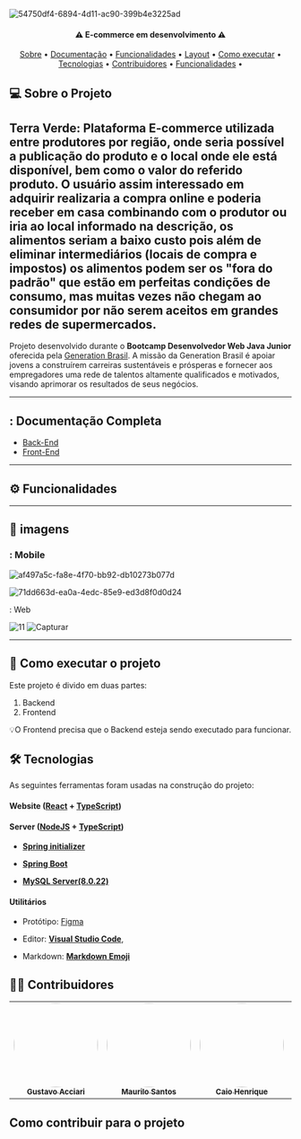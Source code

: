 <p align="center">
</p>

![54750df4-6894-4d11-ac90-399b4e3225ad](https://github.com/TerraVerdePI/Front-End_Projeto_Integrador/assets/127262251/6608407d-b2f5-4587-b4d8-ff805d5cc79d)


<h4 align="center">⚠️ E-commerce em desenvolvimento  ⚠️</h4>

<p align="center">
 <a href="#-sobre-o-projeto">Sobre</a> •
 <a href="#-documentação-completa">Documentação</a> •
 <a href="#-funcionalidades">Funcionalidades</a> •
 <a href="#-layout">Layout</a> • 
 <a href="#-como-executar-o-projeto">Como executar</a> • 
 <a href="#-tecnologias">Tecnologias</a> • 
 <a href="#-contribuidores">Contribuidores</a> • 
 <a href="#-funcionalidades">Funcionalidades</a> •
</p>

## 💻 Sobre o Projeto

Terra Verde: Plataforma E-commerce utilizada entre produtores por região, onde seria possível a publicação do produto e o local onde ele está disponível, bem como o valor do referido produto. O usuário assim interessado em adquirir realizaria a compra online e poderia receber em casa combinando com o produtor ou iria ao local informado na descrição, os alimentos seriam a baixo custo pois além de eliminar intermediários (locais de compra e impostos) os alimentos podem ser os "fora do padrão" que estão em perfeitas condições de consumo, mas muitas vezes não chegam ao consumidor por não serem aceitos em grandes redes de supermercados.
---



Projeto desenvolvido durante o **Bootcamp Desenvolvedor Web Java Junior** oferecida pela [Generation Brasil](https://brazil.generation.org/).
A missão da Generation Brasil é apoiar jovens a construírem carreiras sustentáveis e prósperas e fornecer aos empregadores uma rede de talentos altamente qualificados e motivados, visando aprimorar os resultados de seus negócios.

---

## : Documentação Completa

- <a href="#">Back-End</a>
- <a href="#">Front-End</a>

---

## ⚙️ Funcionalidades


---

## 🎨 imagens

### : Mobile
![af497a5c-fa8e-4f70-bb92-db10273b077d](https://github.com/TerraVerdePI/Front-End_Projeto_Integrador/assets/127262251/1b400c72-86e5-4e81-a482-de1719e67950)

![71dd663d-ea0a-4edc-85e9-ed3d8f0d0d24](https://github.com/TerraVerdePI/Front-End_Projeto_Integrador/assets/127262251/cfc435d8-ba84-46a7-804d-e9bcef3aefa9)

<p
	

### : Web


![11](https://github.com/TerraVerdePI/Front-End_Projeto_Integrador/assets/127262251/48a22a17-32e4-47ee-93d8-56adbe00b976)
![Capturar](https://github.com/TerraVerdePI/Front-End_Projeto_Integrador/assets/127262251/e7bfdd8b-af67-477a-a579-e2de0f016be6)

</p>

---

## 🚀 Como executar o projeto

Este projeto é divido em duas partes:
1. Backend 
2. Frontend 

💡O Frontend precisa que o Backend esteja sendo executado para funcionar.


## 🛠 Tecnologias

As seguintes ferramentas foram usadas na construção do projeto:

#### **Website**  ([React](https://react.dev/)  +  [TypeScript](https://www.typescriptlang.org/))




#### [](Ecoleta#server-nodejs--typescript)**Server**  ([NodeJS](https://nodejs.org/en/)  +  [TypeScript](https://www.typescriptlang.org/))

-   **[Spring initializer](https://start.spring.io/)**
 
  

-   **[Spring Boot](https://spring.io/projects/spring-boot)**

-   **[MySQL Server(8.0.22)](https://dev.mysql.com/downloads/mysql/)**


#### [](https://github.com/TerraVerdePI/Integrative-Project)**Utilitários**

-   Protótipo:  [Figma](https://www.figma.com/)

-   Editor:  **[Visual Studio Code](https://code.visualstudio.com/)**, 
-   Markdown:  **[Markdown Emoji](https://gist.github.com/rxaviers/7360908)**


## 👨‍💻 Contribuidores


<table>
  <tr>
    <td align="center"><a href="https://github.com/Guacciari"><img style="border-radius: 50%;" src="https://media.licdn.com/dms/image/D4D03AQG5PiEChE4ITw/profile-displayphoto-shrink_800_800/0/1680645563983?e=1687996800&v=beta&t=SQnX_4cIP30LKt51Vo82lGHMVp5zYHuk0ATANt8GLUc" width="150px;" alt=""/><br /><sub><b>Gustavo Acciari</b></sub></a><br /><a href="https://thegetset.herokuapp.com/" title="GetSet"></a></td>
    <td align="center"><a href=" https://github.com/maurilosantos"><img style="border-radius: 50%;" src="https://media.licdn.com/dms/image/C4D03AQFdlK6-d7blgg/profile-displayphoto-shrink_200_200/0/1652486506638?e=1687996800&v=beta&t=vtP3kdKcpnobFNRKPYNVr8iZcpsVl_Ma1yVd0TQZcg8" width="150px;" alt=""/><br /><sub><b>Maurilo Santos</b></sub></a><br /><a href="https://thegetset.herokuapp.com/" title="GetSet"></a></td>
    <td align="center"><a href="https://github.com/HenriqueSam45Br?tab=followers"><img style="border-radius: 50%;" src="https://avatars.githubusercontent.com/u/127551165?v=4" width="150px;" alt=""/><br /><sub><b>Caio Henrique</b></sub></a><br /><a href="https://thegetset.herokuapp.com/" title="GetSet"> </a></td>
    <td align="center"><a href="  https://github.com/LucasLimaDSGN"><img style="border-radius: 50%;" src="https://avatars.githubusercontent.com/u/120518488?v=4" width="150px;" alt=""/><br /><sub><b>Lucas Lima</b></sub></a><br /><a href="https://thegetset.herokuapp.com/" title="GetSet"></a></td>
    <td align="center"><a href="https://github.com/Janjanzinh"><img style="border-radius: 50%;" src="https://media.licdn.com/dms/image/C4E03AQGm_84KaIvt8w/profile-displayphoto-shrink_200_200/0/1649428037212?e=1687996800&v=beta&t=vtI7HxpI0m2i0jW98NxSurpbchZbRDYZfAVIr5rnhDE" width="150px;" alt=""/><br /><sub><b>Janilson Alves</b></sub></a><br /><a href="https://thegetset.herokuapp.com/" title="GetSet"></a></td> 
  </tr>
</table>

##  Como contribuir para o projeto
